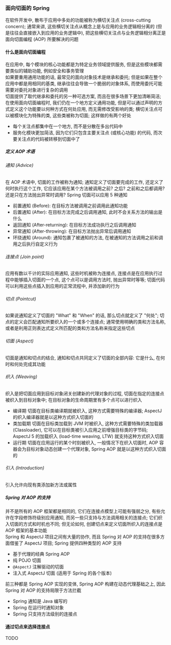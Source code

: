 ### 面向切面的 Spring
在软件开发中, 散布于应用中多处的功能被称为横切关注点 (cross-cutting concern); 通常来讲, 这些横切关注点从概念上是与应用的业务逻辑相分离的 (但是往往会直接嵌入到应用的业务逻辑中), 把这些横切关注点与业务逻辑相分离正是面向切面编程 (AOP) 所要解决的问题

#### 什么是面向切面编程
在应用中, 每个模块的核心功能都是为特定业务领域提供服务, 但是这些模块都需要类似的辅助功能, 例如安全和事务管理  
如果要重用通用功能的话, 最常见的面向对象技术是继承和委托; 但是如果在整个应用中都是用相同的基类, 继承往往会导致一个脆弱的对象体系, 而使用委托可能需要对委托对象进行复杂的调用  
切面提供了取代继承和委托的另一种可选方案, 而且在很多场景下更加清晰简洁; 在使用面向切面编程时, 我们仍在一个地方定义通用功能, 但是可以通过声明的方式定义这个功能要以何种方式在何处应用, 而无需修改受影响的类; 横切关注点可以被模块化为特殊的类, 这些类被称为切面; 这样做的有两个好处
- 每个关注点都集中在一个地方, 而不是分散在多出代码中
- 服务化模块更加简洁, 因为它们只包含主要关注点 (或核心功能) 的代码, 而次要关注点的代码被转移到切面中了

##### 定义 AOP 术语
###### 通知 (Advice)
在 AOP 术语中, 切面的工作被称为通知; 通知定义了切面要完成的工作, 还定义了何时执行这个工作, 它应该应用在某个方法被调用之前? 之后? 之前和之后都调用? 还是只在方法抛出异常时调用? Spring 切面可以应用 5 种通知
- 前置通知 (Before): 在目标方法被调用之前调用此通知功能
- 后置通知 (After): 在目标方法完成之后调用通知, 此时不会关系方法的输出是什么
- 返回通知 (After-returning): 在目标方法成功执行之后调用通知
- 异常通知 (After-throwing): 在目标方法抛出异常后调用通知
- 环绕通知 (Around): 通知包裹了被通知的方法, 在被通知的方法调用之前和调用之后执行自定义行为
###### 连接点 (Join point)
应用有数以千计的实际应用通知, 这些时机被称为连接点, 连接点是在应用执行过程中能够插入切面的一个点, 这个点可以是调用方法时, 抛出异常时等等; 切面代码可以利用这些点插入到应用的正常流程中, 并添加新的行为
###### 切点 (Pointcut)
如果说通知定义了切面的 "What" 和 "When" 的话, 那么切点就定义了 "何处"; 切点的定义会匹配通知所要织入的一个或多个连接点; 通常使用明确的类和方法名称, 或者是利用正则表达式定义所匹配的类和方法名称来指定这些切点
###### 切面 (Aspect)
切面是通知和切点的结合, 通知和切点共同定义了切面的全部内容: 它是什么, 在何时和何处完成其功能
###### 织入 (Weaving)
织入是把切面应用到目标对象闭关创建新的代理对象的过程, 切面在指定的连接点被织入到目标对象中; 在目标对象的生命周期里有多个点可以进行织入
- 编译期
切面在目标类编译期就被织入, 这种方式需要特殊的编译器; AspectJ 的织入编译器就是以这种方式织入切面的
- 类加载期
切面在目标类加载到 JVM 时被织入, 这种方式需要特殊的类加载器 (Classloader), 它可以在目标类被引入应用之前增强目标类的字节码; AspectJ 5 的加载织入 (load-time weaving, LTW) 就支持这种方式织入切面
- 运行期
切面在应用运行的某个时刻被织入, 一般情况下在织入切面时, AOP 容器会为目标对象动态创建一个代理对象, Spring AOP 就是以这种方式织入切面的
###### 引入 (Introduction)
引入允许向现有类添加新方法或属性

##### Spring 对 AOP 的支持
并不是所有的 AOP 框架都是相同的, 它们在连接点模型上可能有强弱之分, 有些允许在字段修饰符级别应用通知, 而另一些只支持与方法调用相关的连接点; 它们织入切面的方式和时机也不同; 但无论如何, 创建切点来定义切面所织入的连接点是 AOP 框架的基本功能  
Spring 和 AspectJ 项目之间有大量的协作, 而且 Spring 对 AOP 的支持在很多方面借鉴了 AspectJ 项目; Spring 提供四种类型的 AOP 支持
- 基于代理的经典 Spring AOP
- 纯 POJO 切面
- `@AspectJ` 注解驱动的切面
- 注入式 AspectJ 切面 (适用于 Spring 的各个版本)

前三种都是 Spring AOP 实现的变体, Spring AOP 构建在动态代理基础之上, 因此 Spring 对 AOP 的支持局限于方法拦截
- Spring 通知是 Java 编写的
- Spring 在运行时通知对象
- Spring 只支持方法级别的连接点


#### 通过切点来选择连接点
TODO
